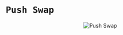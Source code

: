 # `Push Swap`

<p align="center"><img src="https://game.42sp.org.br/static/assets/achievements/push_swapn.png" alt="Push Swap"> </p>

<div align="center">
